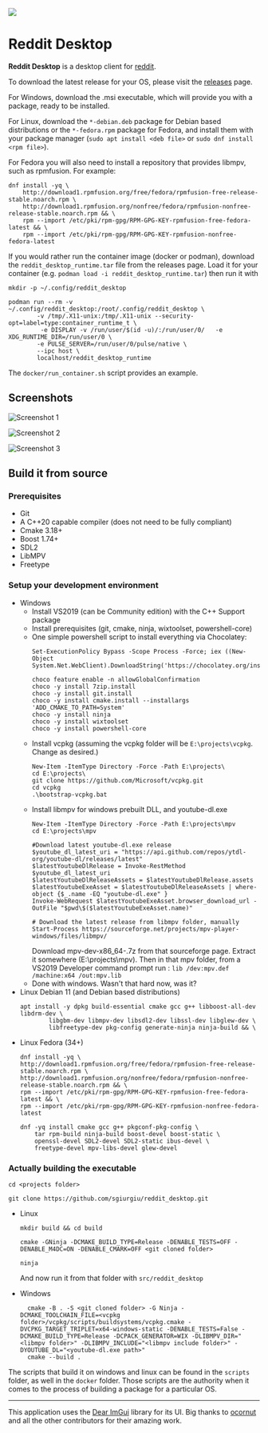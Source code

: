 ![](docs/reddit.png)

# Reddit Desktop

**Reddit Desktop** is a desktop client for [reddit](https://reddit.com).

To download the latest release for your OS, please visit the [releases](https://github.com/sgiurgiu/reddit_desktop/releases/latest) page.

For Windows, download the .msi executable, which will provide you with a package, ready to be installed.

For Linux, download the `*-debian.deb` package for Debian based distributions or the `*-fedora.rpm` package
for Fedora, and install them with your package manager (`sudo apt install <deb file>` or `sudo dnf install <rpm file>`).

For Fedora you will also need to install a repository that provides libmpv, such as rpmfusion. For example:
```
dnf install -yq \
    http://download1.rpmfusion.org/free/fedora/rpmfusion-free-release-stable.noarch.rpm \
    http://download1.rpmfusion.org/nonfree/fedora/rpmfusion-nonfree-release-stable.noarch.rpm && \
    rpm --import /etc/pki/rpm-gpg/RPM-GPG-KEY-rpmfusion-free-fedora-latest && \
    rpm --import /etc/pki/rpm-gpg/RPM-GPG-KEY-rpmfusion-nonfree-fedora-latest
```

If you would rather run the container image (docker or podman), download the `reddit_desktop_runtime.tar` file from the releases page. Load it for your container (e.g. `podman load -i reddit_desktop_runtime.tar`) then run it with
```
mkdir -p ~/.config/reddit_desktop

podman run --rm -v ~/.config/reddit_desktop:/root/.config/reddit_desktop \
        -v /tmp/.X11-unix:/tmp/.X11-unix --security-opt=label=type:container_runtime_t \
         -e DISPLAY -v /run/user/$(id -u)/:/run/user/0/   -e XDG_RUNTIME_DIR=/run/user/0 \
        -e PULSE_SERVER=/run/user/0/pulse/native \
        --ipc host \
        localhost/reddit_desktop_runtime
```
The `docker/run_container.sh` script provides an example.

## Screenshots

![Screenshot 1](docs/img/Screenshot1.png)

![Screenshot 2](docs/img/Screenshot2.png)

![Screenshot 3](docs/img/Screenshot3.png)

## Build it from source

### Prerequisites
- Git
- A C++20 capable compiler (does not need to be fully compliant)
- Cmake 3.18+
- Boost 1.74+
- SDL2
- LibMPV
- Freetype

### Setup your development environment
 - Windows
   - Install VS2019 (can be Community edition) with the C++ Support package
   - Install prerequisites (git, cmake, ninja, wixtoolset, powershell-core)
   - One simple powershell script to install everything via Chocolatey:
        ```
        Set-ExecutionPolicy Bypass -Scope Process -Force; iex ((New-Object System.Net.WebClient).DownloadString('https://chocolatey.org/install.ps1'))

        choco feature enable -n allowGlobalConfirmation
        choco -y install 7zip.install
        choco -y install git.install
        choco -y install cmake.install --installargs 'ADD_CMAKE_TO_PATH=System'
        choco -y install ninja 
        choco -y install wixtoolset 
        choco -y install powershell-core
        ```
   - Install vcpkg (assuming the vcpkg folder will be `E:\projects\vcpkg`. Change as desired.)
        ```
        New-Item -ItemType Directory -Force -Path E:\projects\
        cd E:\projects\
        git clone https://github.com/Microsoft/vcpkg.git
        cd vcpkg
        .\bootstrap-vcpkg.bat
        ```
    - Install libmpv for windows prebuilt DLL, and youtube-dl.exe
        ```
        New-Item -ItemType Directory -Force -Path E:\projects\mpv
        cd E:\projects\mpv

        #Download latest youtube-dl.exe release
        $youtube_dl_latest_uri = "https://api.github.com/repos/ytdl-org/youtube-dl/releases/latest"
        $latestYoutubeDlRelease = Invoke-RestMethod $youtube_dl_latest_uri
        $latestYoutubeDlReleaseAssets = $latestYoutubeDlRelease.assets
        $latestYoutubeExeAsset = $latestYoutubeDlReleaseAssets | where-object {$_.name -EQ "youtube-dl.exe" }
        Invoke-WebRequest $latestYoutubeExeAsset.browser_download_url -OutFile "$pwd\$($latestYoutubeExeAsset.name)"

        # Download the latest release from libmpv folder, manually
        Start-Process https://sourceforge.net/projects/mpv-player-windows/files/libmpv/

        ```
        Download mpv-dev-x86_64-<latest release>.7z from that sourceforge page. Extract it somewhere (E:\projects\mpv).
        Then in that mpv folder, from a VS2019 Developer command prompt run : `lib /dev:mpv.def /machine:x64 /out:mpv.lib`
    - Done with windows. Wasn't that hard now, was it? 
 - Linux Debian 11 (and Debian based distributions)
    ```
    apt install -y dpkg build-essential cmake gcc g++ libboost-all-dev libdrm-dev \
            libgbm-dev libmpv-dev libsdl2-dev libssl-dev libglew-dev \
            libfreetype-dev pkg-config generate-ninja ninja-build && \
    ```
  - Linux Fedora (34+) 
    ```
    dnf install -yq \
    http://download1.rpmfusion.org/free/fedora/rpmfusion-free-release-stable.noarch.rpm \
    http://download1.rpmfusion.org/nonfree/fedora/rpmfusion-nonfree-release-stable.noarch.rpm && \
    rpm --import /etc/pki/rpm-gpg/RPM-GPG-KEY-rpmfusion-free-fedora-latest && \
    rpm --import /etc/pki/rpm-gpg/RPM-GPG-KEY-rpmfusion-nonfree-fedora-latest
    ```
    ```
    dnf -yq install cmake gcc g++ pkgconf-pkg-config \
        tar rpm-build ninja-build boost-devel boost-static \
        openssl-devel SDL2-devel SDL2-static ibus-devel \
        freetype-devel mpv-libs-devel glew-devel
    ```

### Actually building the executable
`cd <projects folder>`

`git clone https://github.com/sgiurgiu/reddit_desktop.git`

- Linux

    `mkdir build && cd build`

    `cmake -GNinja -DCMAKE_BUILD_TYPE=Release -DENABLE_TESTS=OFF -DENABLE_M4DC=ON -DENABLE_CMARK=OFF <git cloned folder>`

    `ninja`

    And now run it from that folder with `src/reddit_desktop`

- Windows
  ```
    cmake -B . -S <git cloned folder> -G Ninja -DCMAKE_TOOLCHAIN_FILE=<vcpkg folder>/vcpkg/scripts/buildsystems/vcpkg.cmake -DVCPKG_TARGET_TRIPLET=x64-windows-static -DENABLE_TESTS=False -DCMAKE_BUILD_TYPE=Release -DCPACK_GENERATOR=WIX -DLIBMPV_DIR="<libmpv folder>" -DLIBMPV_INCLUDE="<libmpv include folder>" -DYOUTUBE_DL="<youtube-dl.exe path>"
    cmake --build .
  ```

The scripts that build it on windows and linux can be found in the `scripts` folder, as well in the `docker` folder. Those scripts are the authority when it comes to the process of building a package for a particular OS.


---

This application uses the [Dear ImGui](https://github.com/ocornut/imgui) library for its UI. Big thanks to [ocornut](https://github.com/ocornut) and all the other contributors for their amazing work.
